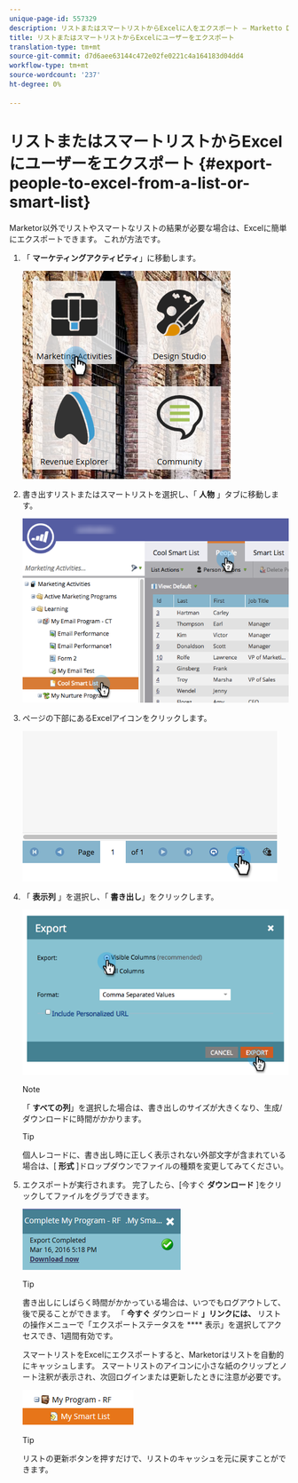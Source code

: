 ```yaml
---
unique-page-id: 557329
description: リストまたはスマートリストからExcelに人をエクスポート — Marketto Docs — 製品ドキュメント
title: リストまたはスマートリストからExcelにユーザーをエクスポート
translation-type: tm+mt
source-git-commit: d7d6aee63144c472e02fe0221c4a164183d04dd4
workflow-type: tm+mt
source-wordcount: '237'
ht-degree: 0%

---
```



# リストまたはスマートリストからExcelにユーザーをエクスポート {#export-people-to-excel-from-a-list-or-smart-list}

Marketor以外でリストやスマートなリストの結果が必要な場合は、Excelに簡単にエクスポートできます。 これが方法です。

1. 「 **マーケティングアクティビティ**」に移動します。

   ![](assets/ma.png)

1. 書き出すリストまたはスマートリストを選択し、「 **人物** 」タブに移動します。

   ![](assets/smartlistpeopletab-hands.png)

1. ページの下部にあるExcelアイコンをクリックします。

   ![](assets/exportpeople.png)

1. 「 **表示列** 」を選択し、「 **書き出し**」をクリックします。

   ![](assets/image2014-9-11-14-3a1-3a37.png)

   >[!NOTE]
   >
   >「 **すべての列**」を選択した場合は、書き出しのサイズが大きくなり、生成/ダウンロードに時間がかかります。

   >[!TIP]
   >
   >個人レコードに、書き出し時に正しく表示されない外部文字が含まれている場合は、[ **形式** ]ドロップダウンでファイルの種類を変更してみてください。

1. エクスポートが実行されます。 完了したら、[今すぐ **ダウンロード** ]をクリックしてファイルをグラブできます。

   ![](assets/popup.png)

   >[!TIP]
   >
   >書き出しにしばらく時間がかかっている場合は、いつでもログアウトして、後で戻ることができます。 「 **今すぐ** ダウンロード **」リンクには、** リストの操作メニューで「エクスポートステータスを **** 表示」を選択してアクセスでき、1週間有効です。

   スマートリストをExcelにエクスポートすると、Marketorはリストを自動的にキャッシュします。 スマートリストのアイコンに小さな紙のクリップとノート注釈が表示され、次回ログインまたは更新したときに注意が必要です。

   ![](assets/cached.png)

   >[!TIP]
   >
   >リストの更新ボタンを押すだけで、リストのキャッシュを元に戻すことができます。


